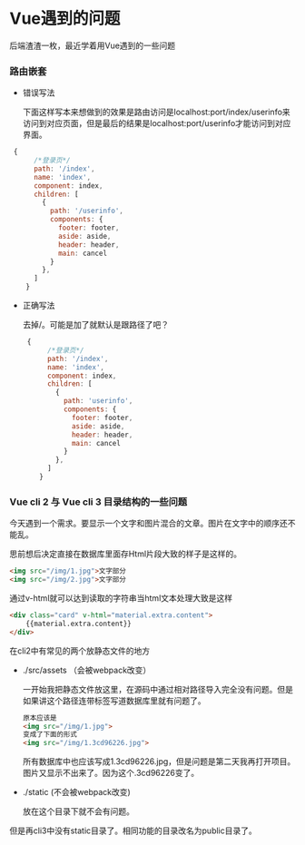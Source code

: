 # Vue遇到的问题

后端渣渣一枚，最近学着用Vue遇到的一些问题

### 路由嵌套

- 错误写法

  下面这样写本来想做到的效果是路由访问是localhost:port/index/userinfo来访问到对应页面，但是最后的结果是localhost:port/userinfo才能访问到对应界面。

```javascript
 {
      /*登录页*/
      path: '/index',
      name: 'index',
      component: index,
      children: [
        {
          path: '/userinfo',
          components: {
            footer: footer,
            aside: aside,
            header: header,
            main: cancel
          }
        },
      ]
    }
```

- 正确写法

  去掉/。可能是加了就默认是跟路径了吧？

  ```javascript
   {
        /*登录页*/
        path: '/index',
        name: 'index',
        component: index,
        children: [
          {
            path: 'userinfo',
            components: {
              footer: footer,
              aside: aside,
              header: header,
              main: cancel
            }
          },
        ]
      }
  ```

###  Vue cli 2 与 Vue cli 3 目录结构的一些问题

今天遇到一个需求。要显示一个文字和图片混合的文章。图片在文字中的顺序还不能乱。

思前想后决定直接在数据库里面存Html片段大致的样子是这样的。

```html
<img src="/img/1.jpg">文字部分
<img src="/img/2.jpg">文字部分
```

通过v-html就可以达到读取的字符串当html文本处理大致是这样

```html
<div class="card" v-html="material.extra.content">
    {{material.extra.content}}
</div>
```

在cli2中有常见的两个放静态文件的地方 

- ./src/assets  （会被webpack改变）

  一开始我把静态文件放这里，在源码中通过相对路径导入完全没有问题。但是如果讲这个路径连带标签写道数据库里就有问题了。

  ```html
  原本应该是
  <img src="/img/1.jpg">
  变成了下面的形式
  <img src="/img/1.3cd96226.jpg">
  ```

  所有数据库中也应该写成1.3cd96226.jpg，但是问题是第二天我再打开项目。图片又显示不出来了。因为这个.3cd96226变了。

- ./static (不会被webpack改变)

  放在这个目录下就不会有问题。

但是再cli3中没有static目录了。相同功能的目录改名为public目录了。